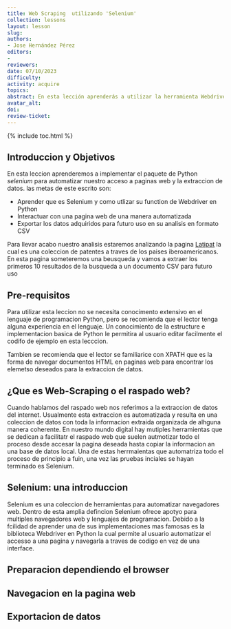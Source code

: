 ```yaml
---
title: Web Scraping  utilizando 'Selenium'
collection: lessons
layout: lesson
slug:
authors:
- Jose Hernández Pérez
editors:
-
reviewers:
date: 07/10/2023
difficulty: 
activity: acquire
topics: 
abstract: En esta lección aprenderás a utilizar la herramienta Webdriver que es parte de Selenium para extraer datos de una pagina web
avatar_alt:
doi: 
review-ticket:
---
```

{% include toc.html %}

## Introduccion y Objetivos

En esta leccion aprenderemos a implementar el paquete de Python _selenium_ para automatizar nuestro acceso a paginas web y la extraccion de datos. las metas de este escrito son:

- Aprender que es Selenium y como utlizar su function de Webdriver en Python
- Interactuar con una pagina web de una manera automatizada
- Exportar los datos adquiridos para futuro uso en su analisis en formato CSV

Para llevar acabo nuestro analisis estaremos analizando la pagina <a href="https://lp.espacenet.com/">Latipat</a> la cual es una coleccion de patentes a traves de los paises iberoamericanos. En esta pagina someteremos una beusqueda y vamos a extraer los primeros 10 resultados de la busqueda a un documento CSV para futuro uso 

## Pre-requisitos

Para utilizar esta leccion no se necesita conocimento extensivo en el lenguaje de programacion Python, pero se recomienda que el lector tenga alguna experiencia en el lenguaje. Un conocimiento de la estructure e implementacion basica de Python le permitira al usuario editar facilmente el codifo de ejemplo en esta lecccion. 

Tambien se recomienda que el lector se familiarice con XPATH que es la forma de navegar documentos HTML en paginas web para encontrar los elemetso deseados para la extraccion de datos.

## ¿Que es Web-Scraping o el raspado web?

Cuando hablamos del raspado web nos referimos a la extraccion de datos del internet. Usualmente esta extraccion es automatizada y resulta en una coleccion de datos con toda la informacion extraida organizada de alhguna manera coherente. En nuestro mundo digital hay mutiples herramientas que se dedican a facilitatr el raspado web que suelen autmotizar todo el proceso desde accesar la pagina deseada hasta copiar la informacion an una base de datos local. Una de estas herrmaientas que automatriza todo el proceso de principio a fuin, una vez las pruebas inciales se hayan terminado es Selenium.

## Selenium: una introduccion

Selenium es una coleccion de herramientas para automatizar navegadores web. Dentro de esta amplia defincion Selenium ofrece apotyo para multiples navegadores web y lenguajes de programacion. Debido a la fcilidad de aprender una de sus implementaciones mas famosas es la biblioteca Webdriver en Python la cual permite al usuario automatizar el accesso a una pagina y navegarla a traves de codigo en vez de una interface.



## Preparacion dependiendo el browser



## Navegacion en la pagina web




## Exportacion de datos




